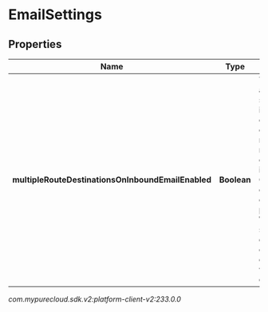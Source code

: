 # EmailSettings


## Properties

| Name | Type | Description | Notes |
| ------------ | ------------- | ------------- | ------------- |
| **multipleRouteDestinationsOnInboundEmailEnabled** | **Boolean** | This setting allows a single inbound email that contains multiple routes configured in Genesys Cloud to create a conversation per route. When this setting is disabled only a single conversation will be created |  [optional] |




_com.mypurecloud.sdk.v2:platform-client-v2:233.0.0_
